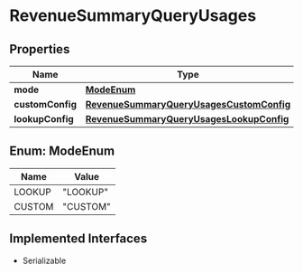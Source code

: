 

# RevenueSummaryQueryUsages


## Properties

| Name | Type | Description | Notes |
|------------ | ------------- | ------------- | -------------|
|**mode** | [**ModeEnum**](#ModeEnum) |  |  |
|**customConfig** | [**RevenueSummaryQueryUsagesCustomConfig**](RevenueSummaryQueryUsagesCustomConfig.md) |  |  [optional] |
|**lookupConfig** | [**RevenueSummaryQueryUsagesLookupConfig**](RevenueSummaryQueryUsagesLookupConfig.md) |  |  [optional] |



## Enum: ModeEnum

| Name | Value |
|---- | -----|
| LOOKUP | &quot;LOOKUP&quot; |
| CUSTOM | &quot;CUSTOM&quot; |


## Implemented Interfaces

* Serializable


